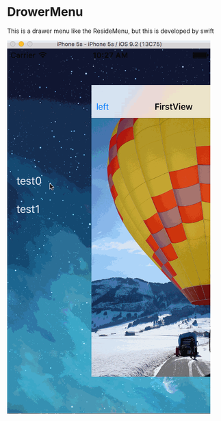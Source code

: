 # DrowerMenu
This is a drawer menu like the ResideMenu, but this is developed by swift

![Image](https://github.com/MathewWang/DrowerMenu/blob/master/ResideView.gif)
